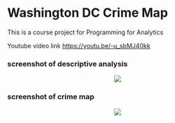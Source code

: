 # Washington DC Crime Map
This is a course project for Programming for Analytics

Youtube video link https://youtu.be/-u_sbMJ40kk

### screenshot of descriptive analysis
<p align="center">
  <img src="https://github.com/Ran915/Washington-DC-Crime-Map/blob/master/crime%20descriptive%20analysis.jpg">
</p>

### screenshot of crime map
<p align="center">
  <img src="https://github.com/Ran915/Washington-DC-Crime-Map/blob/master/crime%20map.jpg">
</p>
